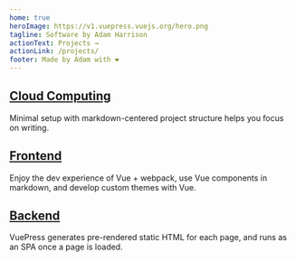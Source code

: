 ```yaml
---
home: true
heroImage: https://v1.vuepress.vuejs.org/hero.png
tagline: Software by Adam Harrison
actionText: Projects →
actionLink: /projects/
footer: Made by Adam with ❤️
---
```


<div class="features">
  <div class="feature">
    <h2><a href="/cloud-computing/">Cloud Computing</a></h2>
    <p>Minimal setup with markdown-centered project structure helps you focus on writing.</p>
  </div>
  <div class="feature">
    <h2><a href="/frontend/">Frontend</a></h2>
    <p>Enjoy the dev experience of Vue + webpack, use Vue components in markdown, and develop custom themes with Vue.</p>
  </div>
  <div class="feature">
    <h2><a href="/backend/">Backend</a></h2>
    <p>VuePress generates pre-rendered static HTML for each page, and runs as an SPA once a page is loaded.</p>
  </div>
</div>